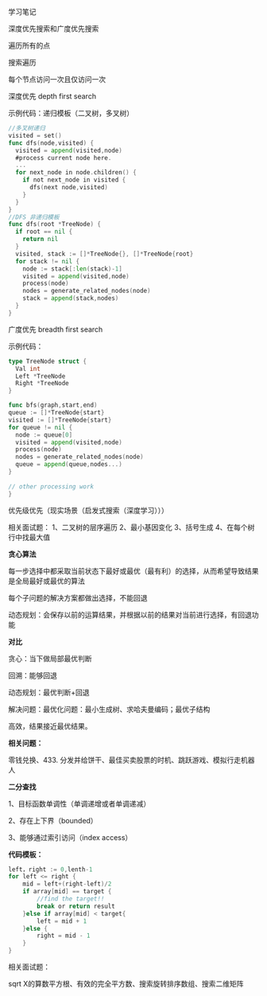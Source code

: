 学习笔记

深度优先搜索和广度优先搜索

遍历所有的点

搜索遍历

每个节点访问一次且仅访问一次

深度优先 depth first search

示例代码：递归模板（二叉树，多叉树）

```go
//多叉树递归
visited = set()
func dfs(node,visited) {
  visited = append(visited,node)
  #process current node here.
  ...
  for next_node in node.children() {
    if not next_node in visited {
      dfs(next node,visited)
    }
  }
}
//DFS 非递归模板
func dfs(root *TreeNode) {
  if root == nil {
    return nil
  }
  visited, stack := []*TreeNode{}, []*TreeNode{root}
  for stack != nil {
    node := stack[:len(stack)-1]
    visited = append(visited,node)
    process(node)
    nodes = generate_related_nodes(node)
    stack = append(stack,nodes)
  }
}
```



广度优先 breadth first search

示例代码：

```go
type TreeNode struct {
  Val int
  Left *TreeNode
  Right *TreeNode
}

func bfs(graph,start,end)
queue := []*TreeNode{start}
visited := []*TreeNode{start}
for queue != nil {
  node := queue[0]
  visited = append(visited,node)
  process(node)
  nodes = generate_related_nodes(node)
  queue = append(queue,nodes...)
}
  
// other processing work
}
```



优先级优先（现实场景（启发式搜索（深度学习）））

相关面试题：
1、二叉树的层序遍历
2、最小基因变化
3、括号生成
4、在每个树行中找最大值





**贪心算法**

每一步选择中都采取当前状态下最好或最优（最有利）的选择，从而希望导致结果是全局最好或最优的算法

每个子问题的解决方案都做出选择，不能回退

动态规划：会保存以前的运算结果，并根据以前的结果对当前进行选择，有回退功能

**对比**

贪心：当下做局部最优判断

回溯：能够回退

动态规划：最优判断+回退

解决问题：最优化问题：最小生成树、求哈夫曼编码；最优子结构

高效，结果接近最优结果。

**相关问题：**

零钱兑换、433. 分发并给饼干、最佳买卖股票的时机、跳跃游戏、模拟行走机器人

**二分查找**

1、目标函数单调性（单调递增或者单调递减）

2、存在上下界（bounded）

3、能够通过索引访问（index access）

**代码模板：**

```go
left，right := 0,lenth-1
for left <= right {
	mid = left+(right-left)/2
	if array[mid] == target {
		//find the target!!
		break or return result
	}else if array[mid] < target{
		left = mid + 1
	}else {
		right = mid - 1
	}
}
```



相关面试题：

sqrt X的算数平方根、有效的完全平方数、搜索旋转排序数组、搜索二维矩阵

